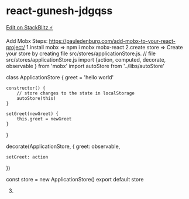 # react-gunesh-jdgqss

[Edit on StackBlitz ⚡️](https://stackblitz.com/edit/react-gunesh-jdgqss)


Add Mobx Steps:
https://pauledenburg.com/add-mobx-to-your-react-project/
1.install mobx  => npm i mobx mobx-react
2.create store  =>  Create your store by creating file src/stores/applicationStore.js.
  // file src/stores/applicationStore.js
import {action, computed, decorate, observable } from 'mobx'
import autoStore from '../libs/autoStore'

class ApplicationStore {
    greet = 'hello world'

    constructor() {
        // store changes to the state in localStorage
        autoStore(this)
    }

    setGreet(newGreet) {
        this.greet = newGreet
    }
}

decorate(ApplicationStore, {
    greet: observable,

    setGreet: action
})

const store = new ApplicationStore()
export default store

3.